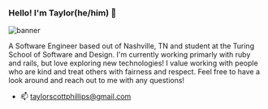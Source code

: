 ### Hello! I'm Taylor(he/him) 👋

<img src="https://i.ibb.co/wK78kWG/Taylor-Phillips-5.png" alt="banner">

A Software Engineer based out of Nashville, TN and student at the Turing School of Software and Design. I'm currently working primarly with ruby and rails, but love exploring new technologies! I value working with people who are kind and treat others with fairness and respect. Feel free to have a look around and reach out to me with any questions!

- 📫 taylorscottphillips@gmail.com
<!--
**taphill/taphill** is a ✨ _special_ ✨ repository because its `README.md` (this file) appears on your GitHub profile.

Here are some ideas to get you started:

- 🔭 I’m currently working on ...
- 🌱 I’m currently learning ...
- 👯 I’m looking to collaborate on ...
- 🤔 I’m looking for help with ...
- 💬 Ask me about ...
- 📫 How to reach me: ...
- ⚡ Fun fact: ...
-->
